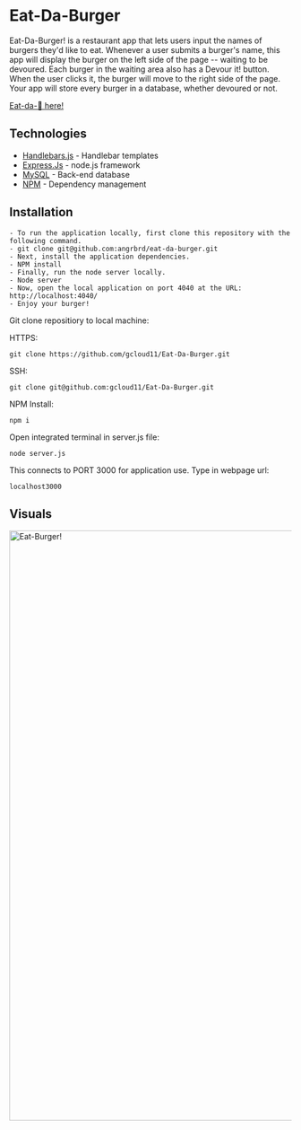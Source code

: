 # Eat-Da-Burger 

  Eat-Da-Burger! is a restaurant app that lets users input the names of burgers they'd like to eat. 
  Whenever a user submits a burger's name, this app will display the burger on the left side of the page -- waiting to be devoured.
  Each burger in the waiting area also has a Devour it! button. When the user clicks it, the burger will move to the right side of the   page. Your app will store every burger in a database, whether devoured or not.
  
  [Eat-da-🍔 here!](https://cryptic-sierra-08206.herokuapp.com/) 
  
  
  ## Technologies

* [Handlebars.js](https://handlebarsjs.com/) - Handlebar templates
* [Express.Js](https://expressjs.com/) - node.js framework
* [MySQL](https://www.mysql.com/) - Back-end database
* [NPM](https://expressjs.com/) - Dependency management


## Installation
```
- To run the application locally, first clone this repository with the following command.
- git clone git@github.com:angrbrd/eat-da-burger.git
- Next, install the application dependencies.
- NPM install
- Finally, run the node server locally.
- Node server
- Now, open the local application on port 4040 at the URL: http://localhost:4040/
- Enjoy your burger!
```

Git clone repositiory to local machine:

HTTPS:
```
git clone https://github.com/gcloud11/Eat-Da-Burger.git
```
SSH:
```
git clone git@github.com:gcloud11/Eat-Da-Burger.git
```
NPM Install:
```
npm i
```
Open integrated terminal in server.js file:
```
node server.js
```
This connects to PORT 3000 for application use. Type in webpage url:
```
localhost3000
```

## Visuals

<img width="1052" alt="Eat-Burger!" src="https://user-images.githubusercontent.com/67169488/94999032-feddd800-057b-11eb-95dd-31159d144527.png">

